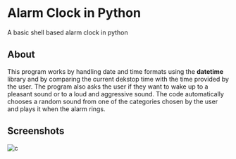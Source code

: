 # Alarm Clock in Python
A basic shell based alarm clock in python
## About
This program works by handling date and time formats using the **datetime** library and by comparing the current dekstop time with the time provided by the user. The program also asks the user if they want to wake up to a pleasant sound or to a loud and aggressive sound. The code automatically chooses a random sound from one of the categories chosen by the user and plays it when the alarm rings.
## Screenshots
![c](https://user-images.githubusercontent.com/42097564/116097572-e411b300-a6c7-11eb-9955-13aefaecd771.PNG)
